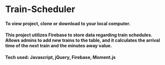 # Train-Scheduler

#### To view project, clone or download to your local computer.

#### This project utilizes Firebase to store data regarding train schedules. Allows admins to add new trains to the table, and it calculates the arrival time of the next train and the minutes away value.

#### Tech used: Javascript, jQuery, Firebase, Moment.js